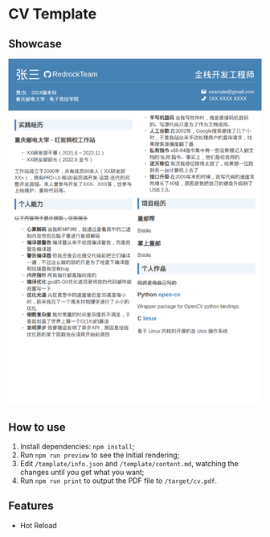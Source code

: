 # CV Template

## Showcase

![](docs/example.png)

## How to use

1. Install dependencies: `npm install`;
1. Run `npm run preview` to see the initial rendering;
2. Edit `/template/info.json` and `/template/content.md`, watching the changes until you get what you want;
3. Run `npm run print` to output the PDF file to `/target/cv.pdf`. 

## Features

- Hot Reload

